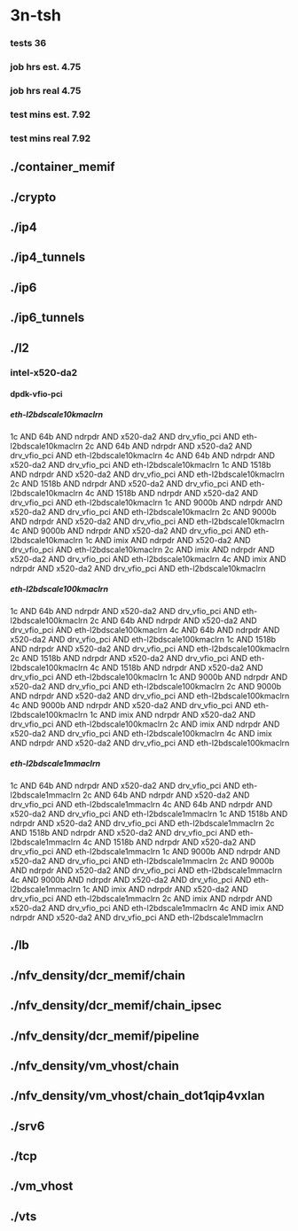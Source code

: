 # 3n-tsh
### tests 36
### job hrs est. 4.75
### job hrs real 4.75
### test mins est. 7.92
### test mins real 7.92
## ./container_memif
## ./crypto
## ./ip4
## ./ip4_tunnels
## ./ip6
## ./ip6_tunnels
## ./l2
### intel-x520-da2
#### dpdk-vfio-pci
##### eth-l2bdscale10kmaclrn
1c AND 64b AND ndrpdr AND x520-da2 AND drv_vfio_pci AND eth-l2bdscale10kmaclrn
2c AND 64b AND ndrpdr AND x520-da2 AND drv_vfio_pci AND eth-l2bdscale10kmaclrn
4c AND 64b AND ndrpdr AND x520-da2 AND drv_vfio_pci AND eth-l2bdscale10kmaclrn
1c AND 1518b AND ndrpdr AND x520-da2 AND drv_vfio_pci AND eth-l2bdscale10kmaclrn
2c AND 1518b AND ndrpdr AND x520-da2 AND drv_vfio_pci AND eth-l2bdscale10kmaclrn
4c AND 1518b AND ndrpdr AND x520-da2 AND drv_vfio_pci AND eth-l2bdscale10kmaclrn
1c AND 9000b AND ndrpdr AND x520-da2 AND drv_vfio_pci AND eth-l2bdscale10kmaclrn
2c AND 9000b AND ndrpdr AND x520-da2 AND drv_vfio_pci AND eth-l2bdscale10kmaclrn
4c AND 9000b AND ndrpdr AND x520-da2 AND drv_vfio_pci AND eth-l2bdscale10kmaclrn
1c AND imix AND ndrpdr AND x520-da2 AND drv_vfio_pci AND eth-l2bdscale10kmaclrn
2c AND imix AND ndrpdr AND x520-da2 AND drv_vfio_pci AND eth-l2bdscale10kmaclrn
4c AND imix AND ndrpdr AND x520-da2 AND drv_vfio_pci AND eth-l2bdscale10kmaclrn
##### eth-l2bdscale100kmaclrn
1c AND 64b AND ndrpdr AND x520-da2 AND drv_vfio_pci AND eth-l2bdscale100kmaclrn
2c AND 64b AND ndrpdr AND x520-da2 AND drv_vfio_pci AND eth-l2bdscale100kmaclrn
4c AND 64b AND ndrpdr AND x520-da2 AND drv_vfio_pci AND eth-l2bdscale100kmaclrn
1c AND 1518b AND ndrpdr AND x520-da2 AND drv_vfio_pci AND eth-l2bdscale100kmaclrn
2c AND 1518b AND ndrpdr AND x520-da2 AND drv_vfio_pci AND eth-l2bdscale100kmaclrn
4c AND 1518b AND ndrpdr AND x520-da2 AND drv_vfio_pci AND eth-l2bdscale100kmaclrn
1c AND 9000b AND ndrpdr AND x520-da2 AND drv_vfio_pci AND eth-l2bdscale100kmaclrn
2c AND 9000b AND ndrpdr AND x520-da2 AND drv_vfio_pci AND eth-l2bdscale100kmaclrn
4c AND 9000b AND ndrpdr AND x520-da2 AND drv_vfio_pci AND eth-l2bdscale100kmaclrn
1c AND imix AND ndrpdr AND x520-da2 AND drv_vfio_pci AND eth-l2bdscale100kmaclrn
2c AND imix AND ndrpdr AND x520-da2 AND drv_vfio_pci AND eth-l2bdscale100kmaclrn
4c AND imix AND ndrpdr AND x520-da2 AND drv_vfio_pci AND eth-l2bdscale100kmaclrn
##### eth-l2bdscale1mmaclrn
1c AND 64b AND ndrpdr AND x520-da2 AND drv_vfio_pci AND eth-l2bdscale1mmaclrn
2c AND 64b AND ndrpdr AND x520-da2 AND drv_vfio_pci AND eth-l2bdscale1mmaclrn
4c AND 64b AND ndrpdr AND x520-da2 AND drv_vfio_pci AND eth-l2bdscale1mmaclrn
1c AND 1518b AND ndrpdr AND x520-da2 AND drv_vfio_pci AND eth-l2bdscale1mmaclrn
2c AND 1518b AND ndrpdr AND x520-da2 AND drv_vfio_pci AND eth-l2bdscale1mmaclrn
4c AND 1518b AND ndrpdr AND x520-da2 AND drv_vfio_pci AND eth-l2bdscale1mmaclrn
1c AND 9000b AND ndrpdr AND x520-da2 AND drv_vfio_pci AND eth-l2bdscale1mmaclrn
2c AND 9000b AND ndrpdr AND x520-da2 AND drv_vfio_pci AND eth-l2bdscale1mmaclrn
4c AND 9000b AND ndrpdr AND x520-da2 AND drv_vfio_pci AND eth-l2bdscale1mmaclrn
1c AND imix AND ndrpdr AND x520-da2 AND drv_vfio_pci AND eth-l2bdscale1mmaclrn
2c AND imix AND ndrpdr AND x520-da2 AND drv_vfio_pci AND eth-l2bdscale1mmaclrn
4c AND imix AND ndrpdr AND x520-da2 AND drv_vfio_pci AND eth-l2bdscale1mmaclrn
## ./lb
## ./nfv_density/dcr_memif/chain
## ./nfv_density/dcr_memif/chain_ipsec
## ./nfv_density/dcr_memif/pipeline
## ./nfv_density/vm_vhost/chain
## ./nfv_density/vm_vhost/chain_dot1qip4vxlan
## ./srv6
## ./tcp
## ./vm_vhost
## ./vts
